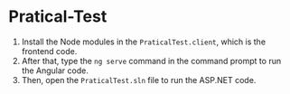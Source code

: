 # Pratical-Test

1. Install the Node modules in the `PraticalTest.client`, which is the frontend code.  
2. After that, type the `ng serve` command in the command prompt to run the Angular code.  
3. Then, open the `PraticalTest.sln` file to run the ASP.NET code.
 
